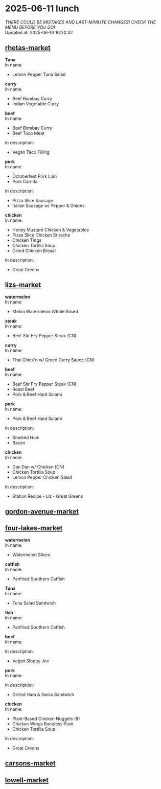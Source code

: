 # 2025-06-11 lunch  
*THERE COULD BE MISTAKES AND LAST-MINIUTE CHANGES! CHECK THE MENU BEFORE YOU GO!*  
Updated at: 2025-06-10 10:20:32  
## [rhetas-market](https://wisc-housingdining.nutrislice.com/menu/rhetas-market/lunch/2025-06-11)  
**Tuna**  
In name:   
 - Lemon Pepper Tuna Salad  
  
**curry**  
In name:   
 - Beef Bombay Curry  
 - Indian Vegetable Curry  
  
**beef**  
In name:   
 - Beef Bombay Curry  
 - Beef Taco Meat  
  
In description:   
 - Vegan Taco Filling  
  
**pork**  
In name:   
 - Octoberfest Pork Loin  
 - Pork Carnita  
  
In description:   
 - Pizza Slice Sausage  
 - Italian Sausage w/ Pepper & Onions  
  
**chicken**  
In name:   
 - Honey Mustard Chicken & Vegetables  
 - Pizza Slice Chicken Sriracha  
 - Chicken Tinga  
 - Chicken Tortilla Soup  
 - Diced Chicken Breast  
  
In description:   
 - Great Greens  
  
## [lizs-market](https://wisc-housingdining.nutrislice.com/menu/lizs-market/lunch/2025-06-11)  
**watermelon**  
In name:   
 - Melon Watermelon Whole Sliced  
  
**steak**  
In name:   
 - Beef Stir Fry Pepper Steak (CN)  
  
**curry**  
In name:   
 - Thai Chick'n w/ Green Curry Sauce (CN)  
  
**beef**  
In name:   
 - Beef Stir Fry Pepper Steak (CN)  
 - Roast Beef  
 - Pork & Beef Hard Salami  
  
**pork**  
In name:   
 - Pork & Beef Hard Salami  
  
In description:   
 - Smoked Ham  
 - Bacon  
  
**chicken**  
In name:   
 - Dan Dan w/ Chicken (CN)  
 - Chicken Tortilla Soup  
 - Lemon Pepper Chicken Salad  
  
In description:   
 - Station Recipe - Liz - Great Greens  
  
## [gordon-avenue-market](https://wisc-housingdining.nutrislice.com/menu/gordon-avenue-market/lunch/2025-06-11)  
## [four-lakes-market](https://wisc-housingdining.nutrislice.com/menu/four-lakes-market/lunch/2025-06-11)  
**watermelon**  
In name:   
 - Watermelon Slices  
  
**catfish**  
In name:   
 - Panfried Southern Catfish  
  
**Tuna**  
In name:   
 - Tuna Salad Sandwich  
  
**fish**  
In name:   
 - Panfried Southern Catfish  
  
**beef**  
In name:   
  
In description:   
 - Vegan Sloppy Joe  
  
**pork**  
In name:   
  
In description:   
 - Grilled Ham & Swiss Sandwich  
  
**chicken**  
In name:   
 - Plant-Based Chicken Nuggets (8)  
 - Chicken Wings Boneless Plain  
 - Chicken Tortilla Soup  
  
In description:   
 - Great Greens  
  
## [carsons-market](https://wisc-housingdining.nutrislice.com/menu/carsons-market/lunch/2025-06-11)  
## [lowell-market](https://wisc-housingdining.nutrislice.com/menu/lowell-market/lunch/2025-06-11)  
  
